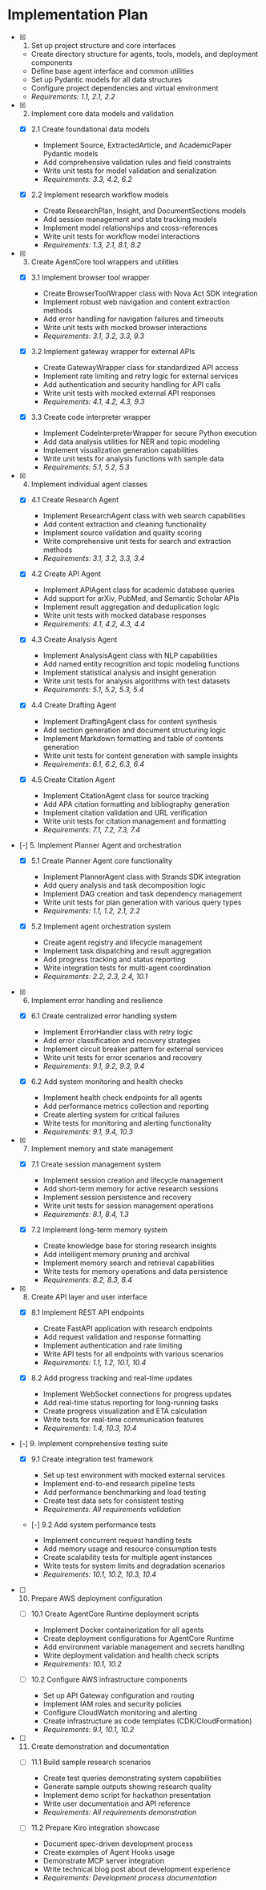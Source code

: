 # Implementation Plan

- [x] 1. Set up project structure and core interfaces





  - Create directory structure for agents, tools, models, and deployment components
  - Define base agent interface and common utilities
  - Set up Pydantic models for all data structures
  - Configure project dependencies and virtual environment
  - _Requirements: 1.1, 2.1, 2.2_

- [x] 2. Implement core data models and validation





  - [x] 2.1 Create foundational data models


    - Implement Source, ExtractedArticle, and AcademicPaper Pydantic models
    - Add comprehensive validation rules and field constraints
    - Write unit tests for model validation and serialization
    - _Requirements: 3.3, 4.2, 6.2_

  - [x] 2.2 Implement research workflow models


    - Create ResearchPlan, Insight, and DocumentSections models
    - Add session management and state tracking models
    - Implement model relationships and cross-references
    - Write unit tests for workflow model interactions
    - _Requirements: 1.3, 2.1, 8.1, 8.2_

- [x] 3. Create AgentCore tool wrappers and utilities





  - [x] 3.1 Implement browser tool wrapper


    - Create BrowserToolWrapper class with Nova Act SDK integration
    - Implement robust web navigation and content extraction methods
    - Add error handling for navigation failures and timeouts
    - Write unit tests with mocked browser interactions
    - _Requirements: 3.1, 3.2, 3.3, 9.3_

  - [x] 3.2 Implement gateway wrapper for external APIs


    - Create GatewayWrapper class for standardized API access
    - Implement rate limiting and retry logic for external services
    - Add authentication and security handling for API calls
    - Write unit tests with mocked external API responses
    - _Requirements: 4.1, 4.2, 4.3, 9.3_


  - [x] 3.3 Create code interpreter wrapper

    - Implement CodeInterpreterWrapper for secure Python execution
    - Add data analysis utilities for NER and topic modeling
    - Implement visualization generation capabilities
    - Write unit tests for analysis functions with sample data
    - _Requirements: 5.1, 5.2, 5.3_

- [x] 4. Implement individual agent classes





  - [x] 4.1 Create Research Agent





    - Implement ResearchAgent class with web search capabilities
    - Add content extraction and cleaning functionality
    - Implement source validation and quality scoring
    - Write comprehensive unit tests for search and extraction methods
    - _Requirements: 3.1, 3.2, 3.3, 3.4_

  - [x] 4.2 Create API Agent




    - Implement APIAgent class for academic database queries
    - Add support for arXiv, PubMed, and Semantic Scholar APIs
    - Implement result aggregation and deduplication logic
    - Write unit tests with mocked database responses
    - _Requirements: 4.1, 4.2, 4.3, 4.4_

  - [x] 4.3 Create Analysis Agent





    - Implement AnalysisAgent class with NLP capabilities
    - Add named entity recognition and topic modeling functions
    - Implement statistical analysis and insight generation
    - Write unit tests for analysis algorithms with test datasets
    - _Requirements: 5.1, 5.2, 5.3, 5.4_

  - [x] 4.4 Create Drafting Agent





    - Implement DraftingAgent class for content synthesis
    - Add section generation and document structuring logic
    - Implement Markdown formatting and table of contents generation
    - Write unit tests for content generation with sample insights
    - _Requirements: 6.1, 6.2, 6.3, 6.4_

  - [x] 4.5 Create Citation Agent





    - Implement CitationAgent class for source tracking
    - Add APA citation formatting and bibliography generation
    - Implement citation validation and URL verification
    - Write unit tests for citation management and formatting
    - _Requirements: 7.1, 7.2, 7.3, 7.4_

- [-] 5. Implement Planner Agent and orchestration



  - [x] 5.1 Create Planner Agent core functionality


    - Implement PlannerAgent class with Strands SDK integration
    - Add query analysis and task decomposition logic
    - Implement DAG creation and task dependency management
    - Write unit tests for plan generation with various query types
    - _Requirements: 1.1, 1.2, 2.1, 2.2_



  - [x] 5.2 Implement agent orchestration system









    - Create agent registry and lifecycle management
    - Implement task dispatching and result aggregation
    - Add progress tracking and status reporting
    - Write integration tests for multi-agent coordination
    - _Requirements: 2.2, 2.3, 2.4, 10.1_

- [x] 6. Implement error handling and resilience





  - [x] 6.1 Create centralized error handling system


    - Implement ErrorHandler class with retry logic
    - Add error classification and recovery strategies
    - Implement circuit breaker pattern for external services
    - Write unit tests for error scenarios and recovery
    - _Requirements: 9.1, 9.2, 9.3, 9.4_

  - [x] 6.2 Add system monitoring and health checks


    - Implement health check endpoints for all agents
    - Add performance metrics collection and reporting
    - Create alerting system for critical failures
    - Write tests for monitoring and alerting functionality
    - _Requirements: 9.1, 9.4, 10.3_

- [x] 7. Implement memory and state management





  - [x] 7.1 Create session management system


    - Implement session creation and lifecycle management
    - Add short-term memory for active research sessions
    - Implement session persistence and recovery
    - Write unit tests for session management operations
    - _Requirements: 8.1, 8.4, 1.3_

  - [x] 7.2 Implement long-term memory system


    - Create knowledge base for storing research insights
    - Add intelligent memory pruning and archival
    - Implement memory search and retrieval capabilities
    - Write tests for memory operations and data persistence
    - _Requirements: 8.2, 8.3, 8.4_

- [x] 8. Create API layer and user interface





  - [x] 8.1 Implement REST API endpoints


    - Create FastAPI application with research endpoints
    - Add request validation and response formatting
    - Implement authentication and rate limiting
    - Write API tests for all endpoints with various scenarios
    - _Requirements: 1.1, 1.2, 10.1, 10.4_

  - [x] 8.2 Add progress tracking and real-time updates


    - Implement WebSocket connections for progress updates
    - Add real-time status reporting for long-running tasks
    - Create progress visualization and ETA calculation
    - Write tests for real-time communication features
    - _Requirements: 1.4, 10.3, 10.4_

- [-] 9. Implement comprehensive testing suite



  - [x] 9.1 Create integration test framework


    - Set up test environment with mocked external services
    - Implement end-to-end research pipeline tests
    - Add performance benchmarking and load testing
    - Create test data sets for consistent testing
    - _Requirements: All requirements validation_

  - [-] 9.2 Add system performance tests

    - Implement concurrent request handling tests
    - Add memory usage and resource consumption tests
    - Create scalability tests for multiple agent instances
    - Write tests for system limits and degradation scenarios
    - _Requirements: 10.1, 10.2, 10.3, 10.4_

- [ ] 10. Prepare AWS deployment configuration
  - [ ] 10.1 Create AgentCore Runtime deployment scripts
    - Implement Docker containerization for all agents
    - Create deployment configurations for AgentCore Runtime
    - Add environment variable management and secrets handling
    - Write deployment validation and health check scripts
    - _Requirements: 10.1, 10.2_

  - [ ] 10.2 Configure AWS infrastructure components
    - Set up API Gateway configuration and routing
    - Implement IAM roles and security policies
    - Configure CloudWatch monitoring and alerting
    - Create infrastructure as code templates (CDK/CloudFormation)
    - _Requirements: 9.1, 10.1, 10.2_

- [ ] 11. Create demonstration and documentation
  - [ ] 11.1 Build sample research scenarios
    - Create test queries demonstrating system capabilities
    - Generate sample outputs showing research quality
    - Implement demo script for hackathon presentation
    - Write user documentation and API reference
    - _Requirements: All requirements demonstration_

  - [ ] 11.2 Prepare Kiro integration showcase
    - Document spec-driven development process
    - Create examples of Agent Hooks usage
    - Demonstrate MCP server integration
    - Write technical blog post about development experience
    - _Requirements: Development process documentation_